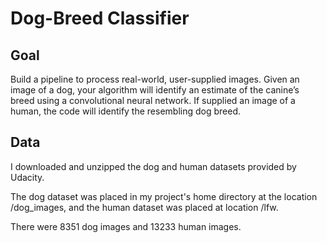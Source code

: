 # Dog-Breed Classifier

## Goal

Build a pipeline to process real-world, user-supplied images. Given an image of a dog, your algorithm will identify an estimate of the canine’s breed using a convolutional neural network. If supplied an image of a human, the code will identify the resembling dog breed.

## Data

I downloaded and unzipped the dog and human datasets provided by Udacity. 

The dog dataset was placed in my project's home directory at the location /dog_images, and the human dataset was placed at location /lfw.

There were 8351 dog images and 13233 human images.
